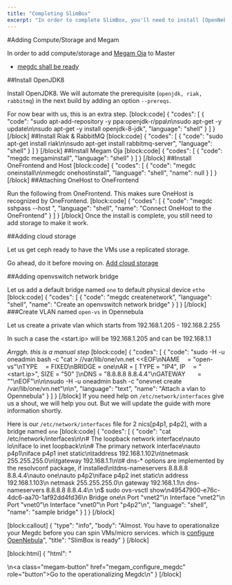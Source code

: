 ```yaml
---
title: "Completing SlimBox"
excerpt: "In order to complete SlimBox, you'll need to install [OpenNebula](http://docs.opennebula.org), [Megam Oja](doc:megam_oja_gettingstarted)"
---
```

#Adding Compute/Storage and Megam 

In order to add compute/storage and [Megam Oja](doc:megam_oja_gettingstarted)  to Master

* [megdc shall be ready](doc:megam_megdc_tool)

##Install OpenJDK8 

Install OpenJDK8. We will automate the prerequisite (`openjdk, riak, rabbitmq`) in the next build by adding an option `--prereqs`. 

For now bear with us, this is an extra step.
[block:code]
{
  "codes": [
    {
      "code": "sudo apt-add-repository -y ppa:openjdk-r/ppa\n\nsudo apt-get -y update\n\nsudo apt-get -y install openjdk-8-jdk",
      "language": "shell"
    }
  ]
}
[/block]
##Install Riak & RabbitMQ
[block:code]
{
  "codes": [
    {
      "code": "sudo apt-get install riak\n\nsudo apt-get install rabbitmq-server",
      "language": "shell"
    }
  ]
}
[/block]
##Install Megam Oja
[block:code]
{
  "codes": [
    {
      "code": "megdc megaminstall",
      "language": "shell"
    }
  ]
}
[/block]
##Install OneFrontend and Host
[block:code]
{
  "codes": [
    {
      "code": "megdc oneinstall\n\nmegdc onehostinstall",
      "language": "shell",
      "name": null
    }
  ]
}
[/block]
##Attaching OneHost to OneFrontend

Run the following from OneFrontend. This makes sure OneHost is recognized by OneFrontend.
[block:code]
{
  "codes": [
    {
      "code": "megdc sshpass --host <onehostip>",
      "language": "shell",
      "name": "Connect OneHost to the OneFrontend"
    }
  ]
}
[/block]
Once the install is complete, you still need to add storage to make it work. 

##Adding cloud storage

Let us get ceph ready to have the VMs use a replicated storage. 

Go ahead, do it before moving on. [Add cloud storage](doc:megam_beebox_done) 

##Adding openvswitch network bridge

Let us add a default bridge named `one` to default physical device `etho`
[block:code]
{
  "codes": [
    {
      "code": "megdc createnetwork",
      "language": "shell",
      "name": "Create an openvswitch network bridge"
    }
  ]
}
[/block]
###Create VLAN named `open-vs` in Opennebula

Let us create a private vlan which starts from 192.168.1.205 - 192.168.2.255

In such a case the <start.ip>  will be 192.168.1.205 and <gateway> can be 192.168.1.1

*Arrggh. this is a manual step*
[block:code]
{
  "codes": [
    {
      "code": "sudo -H -u oneadmin bash -c \"cat > //var/lib/one/vn.net <<EOF\nNAME   = \"open-vs\"\nTYPE   = FIXED\nBRIDGE = one\nAR = [ TYPE = \"IP4\", IP   = \"<start.ip>\", SIZE = \"50\" ]\nDNS = \"8.8.8.8 8.8.4.4\"\nGATEWAY    = \"<gateway>\"\nEOF\"\n\n\nsudo -H -u oneadmin bash -c \"onevnet create /var/lib/one/vn.net\"\n\n",
      "language": "text",
      "name": "Attach a vlan to Opennebula"
    }
  ]
}
[/block]
If you need help on `/etc/network/interfaces` give us a shout, we will help you out. But we will update the guide with more information shortly.

Here is our `/etc/network/interfaces` file for 2 nics[p4p1, p4p2], with a bridge named `one`
[block:code]
{
  "codes": [
    {
      "code": "cat /etc/network/interfaces\n\n# The loopback network interface\nauto lo\niface lo inet loopback\n\n# The primary network interface\nauto p4p1\niface p4p1 inet static\n\taddress 192.168.1.102\n\tnetmask 255.255.255.0\n\tgateway 192.168.1.1\n\t# dns-* options are implemented by the resolvconf package, if installed\n\tdns-nameservers 8.8.8.8 8.8.4.4\nauto one\nauto p4p2\niface p4p2 inet static\n     address 192.168.1.103\n     netmask 255.255.255.0\n     gateway 192.168.1.1\n     dns-nameservers 8.8.8.8 8.8.4.4\n     \n$ sudo ovs-vsctl show\n49547900-e76c-4dc6-aa70-1af92dd4fd36\n    Bridge one\n        Port \"vnet2\"\n            Interface \"vnet2\"\n        Port \"vnet0\"\n            Interface \"vnet0\"\n        Port \"p4p2\"\n",
      "language": "shell",
      "name": "sample bridge"
    }
  ]
}
[/block]

[block:callout]
{
  "type": "info",
  "body": "Almost. You have to operationalize your Megdc before you can spin VMs/micro services. which is [configure OpenNebula](doc:megam_configure_megdc)",
  "title": "SlimBox is ready"
}
[/block]

[block:html]
{
  "html": "<div></div>\n<a class=\"megam-button\" href=\"megam_configure_megdc\" role=\"button\">Go to the operationalizing Megdc</a>\n<style>\n\n</style>"
}
[/block]